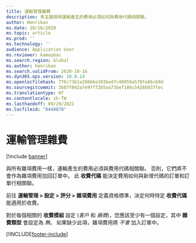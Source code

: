 ```yaml
---
title: 運輸管理雜費
description: 本主題說明運輸產生的費用必須如何與費用代碼相關聯。
author: Henrikan
ms.date: 10/16/2020
ms.topic: article
ms.prod: ''
ms.technology: ''
audience: Application User
ms.reviewer: kamaybac
ms.search.region: Global
ms.author: henrikan
ms.search.validFrom: 2020-10-16
ms.dyn365.ops.version: 10.0.14
ms.openlocfilehash: 776c73b1a29666e393bed7c40059a578fe86cb0d
ms.sourcegitcommit: 3b87f042a7e97f72b5aa73bef186c5426b937fec
ms.translationtype: HT
ms.contentlocale: zh-TW
ms.lasthandoff: 09/29/2021
ms.locfileid: "8448878"
---
```

# <a name="transportation-management-miscellaneous-charges"></a>運輸管理雜費

[!include [banner](../includes/banner.md)]

與所有雜項費用一樣，運輸產生的費用必須與費用代碼相關聯。 否則，它們將不會作為雜項費用加回訂單中。 此 **收費代碼** 能決定費用如何與新增代碼的訂單和訂單行相關聯。

前往 **運輸管理 > 設定 > 評分 > 雜項費用** 定義資格標準，決定何時特定 **收費代碼** 能適用於收費。

對於每個相關的 **收費模組** 設定 (*客戶* 和 *廠商*)，您應該至少有一個設定，其中 **雜費類型** 會設定為 *無*。 如果缺少此項，雜項費用將 *不會* 加入訂單中。


[!INCLUDE[footer-include](../../includes/footer-banner.md)]